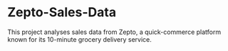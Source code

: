 # Zepto-Sales-Data
This project analyses sales data from Zepto, a quick-commerce platform known for its 10-minute grocery delivery service.
